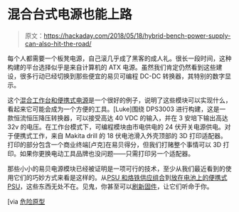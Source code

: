 # 混合台式电源也能上路

> 原文：<https://hackaday.com/2018/05/18/hybrid-bench-power-supply-can-also-hit-the-road/>

每个人都需要一个板凳电源，自己滚几乎成了黑客的成人礼。很长一段时间，这种构建的平台选择似乎是来自计算机的 ATX 电源。虽然我们肯定仍然看到这些建设，很多行动已经切换到那些便宜的易贝可编程 DC-DC 转换器，其特别的数字显示。

这个[混合工作台和便携式电源](http://ls-homeprojects.co.uk/project-portable-bench-power-supply-ver-2/)是一个很好的例子，说明了这些模块可以实现什么，看起来它可能会成为一个方便的工具。[Luke]围绕 DPS3003 进行构建，这是一款恒流恒压降压转换器，可以接受高达 40 VDC 的输入，并在 3 安培下输出高达 32v 的电压。在工作台模式下，可编程模块由市电供电的 24 伏开关电源供电。对于便携式工作，来自 Makita drill 的 18 伏电池滑入外壳顶部的 3D 打印适配器。打印的部分包含一个商业终端[卢克]在易贝得分，但我们打赌整个事情可以 3D 打印。如果你更换电动工具品牌也没问题——只需打印另一个适配器。

那些小小的易贝电源模块已经被证明是一项可行的技术，至少从我们最近看到的使用它们的巧妙方式来看是这样的。从[PSU 和烙铁供应组合](https://hackaday.com/2018/03/19/diy-power-supply-and-ts100-outlet-combo-shows-off-great-layout/)到[放在电池上的便携式 PSU](https://hackaday.com/2018/03/24/cordless-tool-battery-pack-turned-into-portable-bench-supply/)，这些东西无处不在。见鬼，你甚至可以[刷新固件](https://hackaday.com/2017/03/07/open-source-firmware-for-a-cheap-programmable-power-supply/)，让它们听命于你。

[via [危险原型](http://dangerousprototypes.com/blog/2018/05/10/portable-bench-power-supply-v2-project/)
